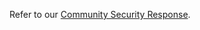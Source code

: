 Refer to our [Community Security Response](https://github.com/stolostron/community/blob/main/SECURITY.md).
